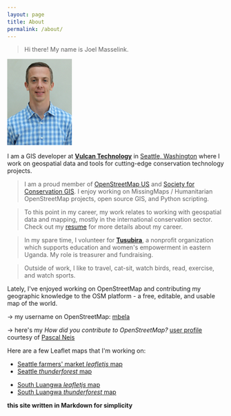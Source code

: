 ```yaml
---
layout: page
title: About
permalink: /about/
---
```


>Hi there! My name is Joel Masselink.
<!-- [comment]:![joelm](/images/Masselink-edit.jpg) -->

<img src="/images/Masselink-edit.jpg" alt="Joel Masselink" width="150px" height="200px"/>

I am a GIS developer at [**Vulcan Technology**](http://www.vulcan.com/technology) in [Seattle, Washington](/maps/leaflet-map.html) where I work on geospatial data and tools for cutting-edge conservation technology projects.

>I am a proud member of [OpenStreetMap US](http://openstreetmap.us) and [Society for Conservation GIS](http://scgis.org).
>I enjoy working on MissingMaps / Humanitarian OpenStreetMap projects, open source GIS, and Python scripting.  

>To this point in my career, my work relates to working with geospatial data and mapping, mostly in the international conservation sector. Check out my [resume](resume.md) for more details about my career.

>In my spare time, I volunteer for [**Tusubira**](http://www.tusubira.org), a nonprofit organization which supports education and women's empowerment in eastern Uganda. My role is treasurer and fundraising.

>Outside of work, I like to travel, cat-sit, watch birds, read, exercise, and watch sports.


Lately, I've enjoyed working on OpenStreetMap and contributing my geographic knowledge to the OSM platform - a free, editable, and usable map of the world.

  ->  my username on OpenStreetMap:  [mbela](http://www.openstreetmap.org/user/mbela)  

  ->  here's my *How did you contribute to OpenStreetMap?* [user profile](http://hdyc.neis-one.org/?mbela) courtesy of [Pascal Neis](http://neis-one.org)


Here are a few Leaflet maps that I'm working on:

<!-- * [example leaflet map](/maps/leaflet-map.html) -->
* [Seattle farmers' market *leafletjs* map](/maps/Seattle-markets-map.html)
* [Seattle *thunderforest* map](/maps/survive-sound-thunderforest.html)
<!-- * [South Luangwa mapbox map](/maps/SLuangwa-map-mapbox.html) -->
* [South Luangwa *leafletjs* map](/maps/SLuangwa-map-leaflet.html)
* [South Luangwa *thunderforest* map](/maps/SLuangwa-map-thunderforest.html)<br>


**this site written in Markdown for simplicity**

<!-- [html version](html-version.html) -->
